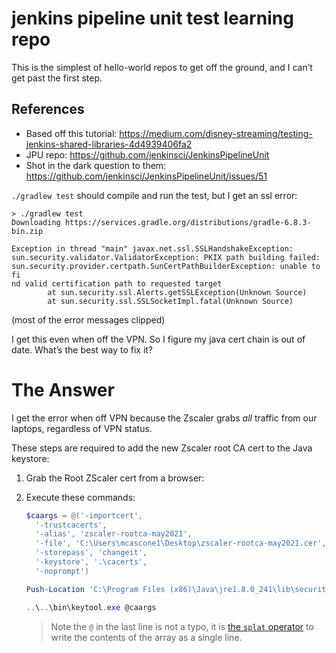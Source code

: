 # jenkins pipeline unit test learning repo

This is the simplest of hello-world repos to get off the ground, and I can’t get past the first step.

## References

- Based off this tutorial: https://medium.com/disney-streaming/testing-jenkins-shared-libraries-4d4939406fa2
- JPU repo: https://github.com/jenkinsci/JenkinsPipelineUnit
- Shot in the dark question to them: https://github.com/jenkinsci/JenkinsPipelineUnit/issues/51

`./gradlew test` should compile and run the test, but I get an ssl error:

```shell
> ./gradlew test
Downloading https://services.gradle.org/distributions/gradle-6.8.3-bin.zip

Exception in thread "main" javax.net.ssl.SSLHandshakeException: sun.security.validator.ValidatorException: PKIX path building failed: sun.security.provider.certpath.SunCertPathBuilderException: unable to fi
nd valid certification path to requested target
        at sun.security.ssl.Alerts.getSSLException(Unknown Source)
        at sun.security.ssl.SSLSocketImpl.fatal(Unknown Source)
```

(most of the error messages clipped)

I get this even when off the VPN. So I figure my java cert chain is out of date. What’s the best way to fix it?

# The Answer

I get the error when off VPN because the Zscaler grabs _all_ traffic from our laptops, regardless of VPN status.

These steps are required to add the new Zscaler root CA cert to the Java keystore:

1. Grab the Root ZScaler cert from a browser:



2. Execute these commands:

   ```powershell
   $caargs = @('-importcert',
     '-trustcacerts',
     '-alias', 'zscaler-rootca-may2021',
     '-file', 'C:\Users\mcascone1\Desktop\zscaler-rootca-may2021.cer',
     '-storepass', 'changeit', 
     '-keystore', '.\cacerts', 
     '-noprompt')

   Push-Location 'C:\Program Files (x86)\Java\jre1.8.0_241\lib\security'   
   
   ..\..\bin\keytool.exe @caargs
   ```
  
   > Note the `@` in the last line is not a typo, it is [the `splat` operator](https://docs.microsoft.com/en-us/powershell/module/microsoft.powershell.core/about/about_splatting?view=powershell-7.1) to write the contents of the array as a single line.
   